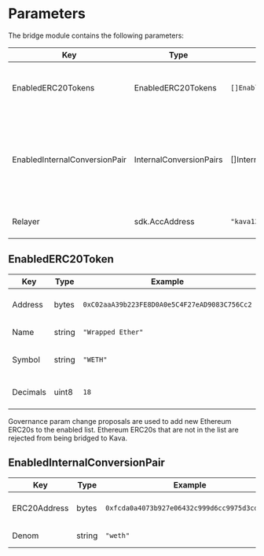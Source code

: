 # Parameters

The bridge module contains the following parameters:

| Key                           | Type                    | Example                                         | Description                                                                |
| ----------------------------- | ----------------------- | ----------------------------------------------- | -------------------------------------------------------------------------- |
| EnabledERC20Tokens            | EnabledERC20Tokens      | `[]EnabledERC20Token`                           | list of ERC20 tokens allowed to bridge                                     |
| EnabledInternalConversionPair | InternalConversionPairs | []InternalConversionPair                        | list of internal denom and ERC20 addresses allowed to be converted between |
| Relayer                       | sdk.AccAddress          | `"kava123fxg0l602etulhhcdm0vt7l57qya5wjcrwhzz"` | bridge relayer address                                                     |

## EnabledERC20Token

| Key      | Type   | Example                                      | Description               |
| -------- | ------ | -------------------------------------------- | ------------------------- |
| Address  | bytes  | `0xC02aaA39b223FE8D0A0e5C4F27eAD9083C756Cc2` | ERC20 address on Ethereum |
| Name     | string | `"Wrapped Ether"`                            | ERC20 token name          |
| Symbol   | string | `"WETH"`                                     | ERC20 token symbol        |
| Decimals | uint8  | `18`                                         | ERC20 token decimals      |

Governance param change proposals are used to add new Ethereum ERC20s to the
enabled list. Ethereum ERC20s that are not in the list are rejected from
being bridged to Kava.

## EnabledInternalConversionPair

| Key          | Type   | Example                                      | Description        |
| ------------ | ------ | -------------------------------------------- | ------------------ |
| ERC20Address | bytes  | `0xfcda0a4073b927e06432c999d6cc9975d3cd3403` | Kava ERC20 address |
| Denom        | string | `"weth"`                                     | Coin Denom         |

